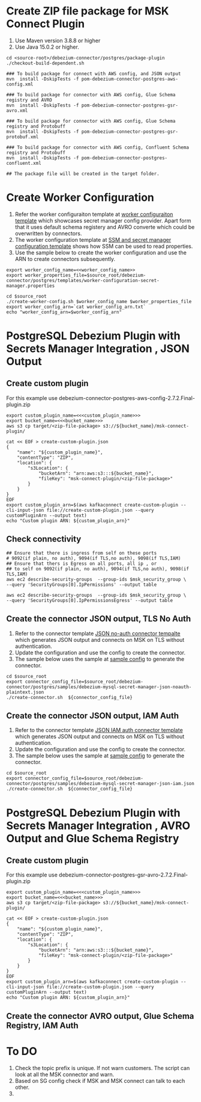 # Create ZIP file package for MSK Connect Plugin
1. Use Maven version 3.8.8 or higher
2. Use Java 15.0.2 or higher. 
```
cd <source-root>/debezium-connector/postgres/package-plugin
./checkout-build-dependent.sh

### To build package for connect with AWS config, and JSON output
mvn  install -DskipTests -f pom-debezium-connector-postgres-aws-config.xml

### To build package for connector with AWS config, Glue Schema registry and AVRO 
mvn  install -DskipTests -f pom-debezium-connector-postgres-gsr-avro.xml

### To build package for connector with AWS config, Glue Schema registry and Protobuff 
mvn  install -DskipTests -f pom-debezium-connector-postgres-gsr-protobuf.xml

### To build package for connector with AWS config, Confluent Schema registry and Protobuff 
mvn  install -DskipTests -f pom-debezium-connector-postgres-confluent.xml

## The package file will be created in the target folder. 
```
# Create Worker Configuration
1. Refer the worker configuraiton template at [worker configuraiton template](templates/worker-configuration-secret-manager.properties) which showcases secret manager config provider. Apart form that it uses default schema registery and AVRO converte which could be overwritten by connectors.
2. The worker configuration template at [SSM and secret manager configuration template](templates/worker-configuration.properties) shows how SSM can be used to read properties.
3. Use the sample below to create the worker configuration and use the ARN to create connectors subsequently.
```shell
export worker_config_name=<<worker_config_name>>
export worker_properties_file=$source_root/debezium-connector/postgres/templates/worker-configuration-secret-manager.properties
```
```shell
cd $source_root
./create-worker-config.sh $worker_config_name $worker_properties_file 
export worker_config_arn=`cat worker_config_arn.txt`
echo "worker_config_arn=$worker_config_arn"
```

# PostgreSQL Debezium Plugin with Secrets Manager Integration , JSON Output
## Create custom plugin
For this example use debezium-connector-postgres-aws-config-2.7.2.Final-plugin.zip
```shell
export custom_plugin_name=<<<custom_plugin_name>>>
export bucket_name=<<<bucket_name>>>
aws s3 cp target/<zip-file-package> s3://${bucket_name}/msk-connect-plugin/
```
```shell
cat << EOF > create-custom-plugin.json
{
    "name": "${custom_plugin_name}",
    "contentType": "ZIP",
    "location": {
        "s3Location": {
            "bucketArn": "arn:aws:s3:::${bucket_name}",
            "fileKey": "msk-connect-plugin/<zip-file-package>"
        }
    }
}
EOF
export custom_plugin_arn=$(aws kafkaconnect create-custom-plugin --cli-input-json file://create-custom-plugin.json --query customPluginArn --output text)
echo "Custom plugin ARN: ${custom_plugin_arn}"
```

## Check connectivity 
```shell
## Ensure that there is ingress from self on these ports  
# 9092(if plain, no auth), 9094(if TLS,no auth), 9098(if TLS,IAM)
## Ensure that thers is Egress on all ports, all ip , or
## to self on 9092(if plain, no auth), 9094(if TLS,no auth), 9098(if TLS,IAM)
aws ec2 describe-security-groups  --group-ids $msk_security_group \
--query 'SecurityGroups[0].IpPermissions' --output table

aws ec2 describe-security-groups  --group-ids $msk_security_group \
--query 'SecurityGroups[0].IpPermissionsEgress' --output table

```
## Create the connector JSON output, TLS No Auth
1. Refer to the connector template [JSON no-auth connector tempalte](templates/debezium-postgres-secret-manager-json-noauth-plaintext.json) which generates JSON output and connects on MSK on TLS without authentication.
2. Update the configuration and use the config to create the connector. 
3. The sample below uses the sample at [sample config](samples/debezium-postgres-secret-manager-json-noauth-plaintext.json) to generate the connector. 
```shell
cd $source_root
export connector_config_file=$source_root/debezium-connector/postgres/samples/debezium-mysql-secret-manager-json-noauth-plaintext.json
./create-connector.sh  ${connector_config_file} 

```

## Create the connector JSON output, IAM Auth
1. Refer to the connector template [JSON IAM auth connector template](templates/debezium-postgres-secret-manager-json-iam.json) which generates JSON output and connects on MSK on TLS without authentication.
2. Update the configuration and use the config to create the connector.
3. The sample below uses the sample at [sample config](samples/debezium-postgres-secret-manager-json-iam.json) to generate the connector.
```shell
cd $source_root
export connector_config_file=$source_root/debezium-connector/postgres/samples/debezium-mysql-secret-manager-json-iam.json
./create-connector.sh  ${connector_config_file} 

```


# PostgreSQL Debezium Plugin with Secrets Manager Integration , AVRO Output and Glue Schema Registry
## Create custom plugin
For this example use debezium-connector-postgres-gsr-avro-2.7.2.Final-plugin.zip
```shell
export custom_plugin_name=<<<custom_plugin_name>>>
export bucket_name=<<<bucket_name>>>
aws s3 cp target/<zip-file-package> s3://${bucket_name}/msk-connect-plugin/
```
```shell
cat << EOF > create-custom-plugin.json
{
    "name": "${custom_plugin_name}",
    "contentType": "ZIP",
    "location": {
        "s3Location": {
            "bucketArn": "arn:aws:s3:::${bucket_name}",
            "fileKey": "msk-connect-plugin/<zip-file-package>"
        }
    }
}
EOF
export custom_plugin_arn=$(aws kafkaconnect create-custom-plugin --cli-input-json file://create-custom-plugin.json --query customPluginArn --output text)
echo "Custom plugin ARN: ${custom_plugin_arn}"
```
## Create the connector AVRO output, Glue Schema Registry, IAM Auth

# To DO
1. Check the topic prefix is unique. If not warn customers. The script can look at all the MSK connector and warn. 
2. Based on SG config check if MSK and MSK connect can talk to each other. 
3. 
